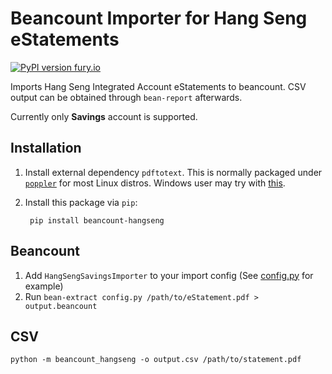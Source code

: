 # Beancount Importer for Hang Seng eStatements

[![PyPI version fury.io](https://badge.fury.io/py/beancount-hangseng.svg)](https://pypi.python.org/pypi/beancount-hangseng/)

Imports Hang Seng Integrated Account eStatements to beancount. CSV output can be
obtained through `bean-report` afterwards.

Currently only **Savings** account is supported.

## Installation

1. Install external dependency `pdftotext`. This is normally packaged under
   [`poppler`](https://poppler.freedesktop.org/) for most Linux distros. Windows
   user may try with
   [this](https://github.com/jalan/pdftotext/issues/16#issuecomment-399963100).

2. Install this package via `pip`:

        pip install beancount-hangseng

## Beancount

1.  Add `HangSengSavingsImporter` to your import config (See
    [config.py](https://github.com/yiufung/beancount-hangseng/blob/master/config.py)
    for example)
2.  Run `bean-extract config.py /path/to/eStatement.pdf > output.beancount`

## CSV

    python -m beancount_hangseng -o output.csv /path/to/statement.pdf
